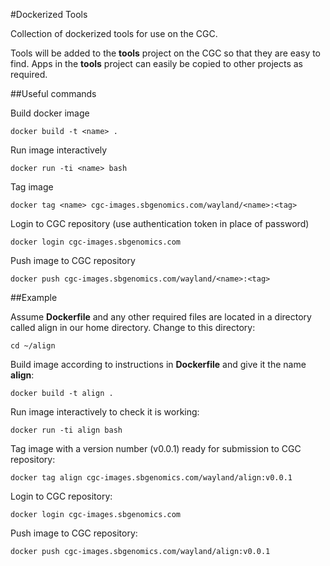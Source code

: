 #Dockerized Tools

Collection of dockerized tools for use on the CGC. 

Tools will be added to the **tools** project on the CGC so that they are easy to find. Apps in the **tools** project can easily be copied to other projects as required.

##Useful commands

Build docker image
```
docker build -t <name> .
```
Run image interactively
```
docker run -ti <name> bash
```
Tag image
```
docker tag <name> cgc-images.sbgenomics.com/wayland/<name>:<tag>
```
Login to CGC repository (use authentication token in place of password)
```
docker login cgc-images.sbgenomics.com
```
Push image to CGC repository
```
docker push cgc-images.sbgenomics.com/wayland/<name>:<tag>
```

##Example 

Assume **Dockerfile** and any other required files are located in a directory called align in our home directory. Change to this directory:
```
cd ~/align
```
Build image according to instructions in **Dockerfile** and give it the name **align**:
```
docker build -t align .
```
Run image interactively to check it is working:
```
docker run -ti align bash
```
Tag image with a version number (v0.0.1) ready for submission to CGC repository:
```
docker tag align cgc-images.sbgenomics.com/wayland/align:v0.0.1
```
Login to CGC repository:
```
docker login cgc-images.sbgenomics.com
```
Push image to CGC repository:
```
docker push cgc-images.sbgenomics.com/wayland/align:v0.0.1
```
